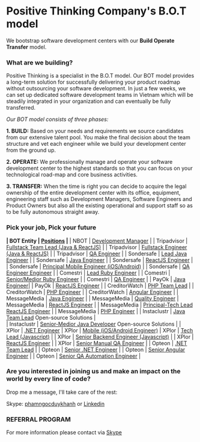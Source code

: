 # Positive Thinking Company's B.O.T model

We bootstrap software development centers with our **Build Operate Transfer** model.

### What are we building? 
Positive Thinking is a specialist in the B.O.T model. Our BOT model provides a long-term solution for successfully delivering your product roadmap without outsourcing your software development. In just a few weeks, we can set up dedicated software development teams in Vietnam which will be steadily integrated in your organization and can eventually be fully transferred.

_Our BOT model consists of three phases:_

**1. BUILD:** Based on your needs and requirements we source candidates from our extensive talent pool. You make the final decision about the team structure and vet each engineer while we build your development center from the ground up.

**2. OPERATE:** We professionally manage and operate your software development center to the highest standards so that you can focus on your technological road-map and core business activities.

**3. TRANSFER:** When the time is right you can decide to acquire the legal ownership of the entire development center with its office, equipment, engineering staff such as Development Managers, Software Engineers and Product Owners but also all the existing operational and support staff so as to be fully autonomous straight away.
### Pick your job, Pick your future

**| BOT Entity | [Positions]() |** 
| NBOT | [Development Manager](https://careers.positivethinking.tech/ptc_jobs/development-manager-ho-chi-minh-bot/) | 
| Tripadvisor | [Fullstack Team Lead (Java & ReactJS)](https://careers.positivethinking.tech/ptc_jobs/java-fullstack-team-lead-ota/) |
| Tripadvisor | [Fullstack Engineer (Java & ReactJS)](https://careers.positivethinking.tech/ptc_jobs/senior-medior-java-fullstack-developer-ota/) |
| Tripadvisor | [QA Engineer](https://careers.positivethinking.tech/ptc_jobs/senior-qa-engineer-ota/) |
| Sondersafe | [Lead Java Engineer](Closed) |
| Sondersafe | [Java Engineer](https://careers.positivethinking.tech/ptc_jobs/senior-java-developer-sds/) |
| Sondersafe | [ReactJS Engineer](Closed) |
| Sondersafe | [Principal Mobile Engineer (iOS/Android)](https://careers.positivethinking.tech/ptc_jobs/senior-principal-android-developer-sds/) |
| Sondersafe | [QA Engineer Engineer](https://careers.positivethinking.tech/ptc_jobs/senior-manual-qa-engineer-sds/) |
| Comestri | [Lead Ruby Engineer](Closed) |
| Comestri | [Senior/Medior Ruby Engineer](https://careers.positivethinking.tech/ptc_jobs/ruby-on-rails-developer-cmt/) |
| Comestri | [QA Engineer](https://careers.positivethinking.tech/ptc_jobs/senior-qa-engineer-cmt/) |
| PayOk | [Java Engineer](Closed)|
| PayOk | [ReactJS Engineer](Closed) |
| CreditorWatch | [PHP Team Lead](Closed) |
| CreditorWatch | [PHP Engineer](https://careers.positivethinking.tech/ptc_jobs/senior-php-developer-cw/) |
| CreditorWatch | [Angular Engineer](https://careers.positivethinking.tech/ptc_jobs/senior-angular-developer-cw-bot/) |
| MessageMedia | [Java Engineer](https://careers.positivethinking.tech/ptc_jobs/java-developer-mm/) |
| MessageMedia | [Quality Engineer](https://careers.positivethinking.tech/ptc_jobs/quality-engineer-mm/)
| MessageMedia | [ReactJS Engineer](Closed) |
| MessageMedia | [Principal-Tech Lead ReactJS Engineer](Closed) |
| MessageMedia | [PHP Engineer](Closed) |
| Instaclustr | [Java Team Lead](https://careers.positivethinking.tech/ptc_jobs/java-team-lead-isc/) Open-source Solutions |  
| Instaclustr | [Senior-Medior Java Developer](https://careers.positivethinking.tech/ptc_jobs/senior-medior-java-developer-isc/) Open-source Solutions | 
| XPlor | [.NET Engineer](https://careers.positivethinking.tech/ptc_jobs/medior-senior-net-developer-xplor/)
| XPlor | [Mobile (iOS/Android Engineer)](https://careers.positivethinking.tech/ptc_jobs/medior-senior-mobile-ios-android-developer-xplor/)
| XPlor | [Tech Lead (Javascript)](Closed) | 
| XPlor | [Senior Backend Engineer (Javascript)](Closed) | 
| XPlor | [ReactJS Engineer](Closed) | 
| XPlor | [Senior Manual QA Engineer](Closed) | 
| Opteon | [.NET Team Lead](Closed) | 
| Opteon | [Senior .NET Engineer](Closed) | 
| Opteon | [Senior Angular Engineer](Closed) | 
| Opteon | [Senior QA Automation Engineer](Closed) | 

### Are you interested in joining us and make an impact on the world by every line of code?

Drop me a message, I'll take care of the rest:

Skype: [phamngocduykhanh](https://join.skype.com/invite/iM2bQCkTJ3N8) or [Linkedin](https://www.linkedin.com/in/khanhpnd/)

### REFERRAL PROGRAM
For more information please contact via [Skype](https://join.skype.com/invite/iM2bQCkTJ3N8)
